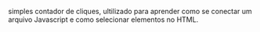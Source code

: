 simples contador de cliques, ultilizado para aprender como se conectar um arquivo Javascript e como selecionar elementos no HTML.